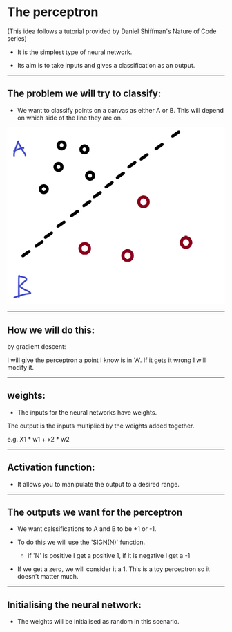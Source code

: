 # The perceptron
(This idea follows a tutorial provided by Daniel Shiffman's Nature of Code series)

- It is the simplest type of neural network. 

- Its aim is to take inputs and gives a classification as an output.

---

## The problem we will try to classify:

- We want to classify points on a canvas as either A or B. This will depend on which side of the line they are on.

![diagram](./pictures/problem.png "Visual representation of the problem that will be solved.")

---

## How we will do this:

by gradient descent:

I will give the perceptron a point I know is in 'A'. If it gets it wrong I will modify it.

---

## weights:

- The inputs for the neural networks have weights.

The output is the inputs multiplied by the weights added together.

e.g. X1 * w1 + x2 * w2

---

## Activation function:

- It allows you to manipulate the output to a desired range.

---

## The outputs we want for the perceptron

- We want calssifications to A and B to be +1 or -1.

- To do this we will use the 'SIGN(N)' function.

    - if 'N' is positive I get a positive 1, if it is negative I get a -1

- If we get a zero, we will consider it a 1. This is a toy perceptron so it doesn't matter much.

--- 

## Initialising the neural network:

- The weights will be initialised as random in this scenario.

